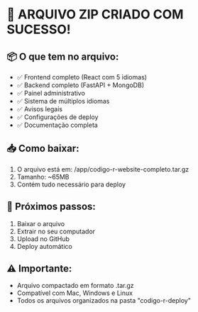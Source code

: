 # 🎁 ARQUIVO ZIP CRIADO COM SUCESSO!

## 📦 O que tem no arquivo:
- ✅ Frontend completo (React com 5 idiomas)
- ✅ Backend completo (FastAPI + MongoDB)
- ✅ Painel administrativo
- ✅ Sistema de múltiplos idiomas
- ✅ Avisos legais
- ✅ Configurações de deploy
- ✅ Documentação completa

## 📥 Como baixar:
1. O arquivo está em: /app/codigo-r-website-completo.tar.gz
2. Tamanho: ~65MB
3. Contém tudo necessário para deploy

## 🚀 Próximos passos:
1. Baixar o arquivo
2. Extrair no seu computador
3. Upload no GitHub
4. Deploy automático

## ⚠️ Importante:
- Arquivo compactado em formato .tar.gz
- Compatível com Mac, Windows e Linux
- Todos os arquivos organizados na pasta "codigo-r-deploy"
